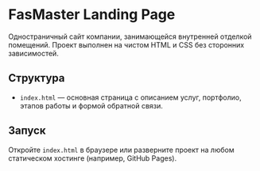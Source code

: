 # FasMaster Landing Page

Одностраничный сайт компании, занимающейся внутренней отделкой помещений. Проект выполнен на чистом HTML и CSS без сторонних зависимостей.

## Структура
- `index.html` — основная страница с описанием услуг, портфолио, этапов работы и формой обратной связи.

## Запуск
Откройте `index.html` в браузере или разверните проект на любом статическом хостинге (например, GitHub Pages).
